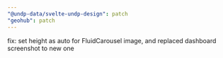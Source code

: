 ```yaml
---
"@undp-data/svelte-undp-design": patch
"geohub": patch
---
```


fix: set height as auto for FluidCarousel image, and replaced dashboard screenshot to new one
